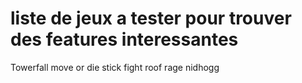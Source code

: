 # liste de jeux a tester pour trouver des features interessantes

Towerfall
move or die
stick fight
roof rage
nidhogg
